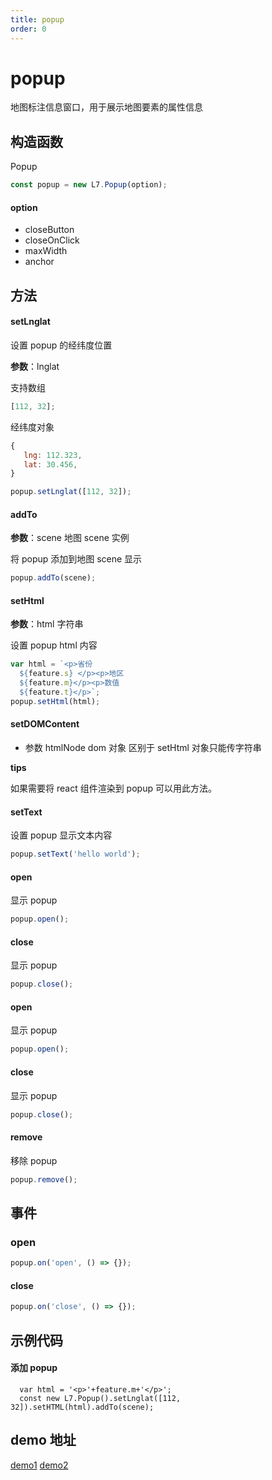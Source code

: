 ```yaml
---
title: popup
order: 0
---
```


# popup

地图标注信息窗口，用于展示地图要素的属性信息

## 构造函数

Popup

```javascript
const popup = new L7.Popup(option);
```

#### option

- closeButton
- closeOnClick
- maxWidth
- anchor

## 方法

#### setLnglat

设置 popup 的经纬度位置

**参数**：lnglat

支持数组

```javascript
[112, 32];
```

经纬度对象

```javascript
{
   lng: 112.323,
   lat: 30.456,
}
```

```javascript
popup.setLnglat([112, 32]);
```

#### addTo

**参数**：scene 地图 scene 实例

将 popup 添加到地图 scene 显示

```javascript
popup.addTo(scene);
```

#### setHtml

**参数**：html 字符串

设置 popup html 内容

```javascript
var html = `<p>省份
  ${feature.s} </p><p>地区
  ${feature.m}</p><p>数值
  ${feature.t}</p>`;
popup.setHtml(html);
```

#### setDOMContent

- 参数 htmlNode dom 对象
  区别于 setHtml 对象只能传字符串

**tips**

如果需要将 react 组件渲染到 popup 可以用此方法。

#### setText

设置 popup 显示文本内容

```javascript
popup.setText('hello world');
```

#### open

显示 popup

```javascript
popup.open();
```

#### close

显示 popup

```javascript
popup.close();
```

#### open

显示 popup

```javascript
popup.open();
```

#### close

显示 popup

```javascript
popup.close();
```

#### remove

移除 popup

```javascript
popup.remove();
```

## 事件

### open

```javascript
popup.on('open', () => {});
```

#### close

```javascript
popup.on('close', () => {});
```

## 示例代码

#### 添加 popup

```
  var html = '<p>'+feature.m+'</p>';
  const new L7.Popup().setLnglat([112, 32]).setHTML(html).addTo(scene);
```

## demo 地址

[demo1](../../../examples/point/column)
[demo2](../../../examples/line/path)
